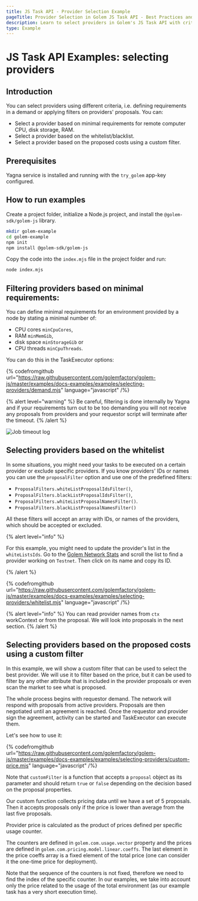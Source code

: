 ```yaml
---
title: JS Task API - Provider Selection Example
pageTitle: Provider Selection in Golem JS Task API - Best Practices and Examples
description: Learn to select providers in Golem's JS Task API with criteria like hardware requirements, whitelist/blacklist, and cost-effective filters, including practical Node.js examples.
type: Example
---
```


# JS Task API Examples: selecting providers

## Introduction

You can select providers using different criteria, i.e. defining requirements in a demand or applying filters on providers' proposals. You can:

- Select a provider based on minimal requirements for remote computer
  CPU, disk storage, RAM.
- Select a provider based on the whitelist/blacklist.
- Select a provider based on the proposed costs using a custom filter.

## Prerequisites

Yagna service is installed and running with the `try_golem` app-key configured.

## How to run examples

Create a project folder, initialize a Node.js project, and install the `@golem-sdk/golem-js` library.

```bash
mkdir golem-example
cd golem-example
npm init
npm install @golem-sdk/golem-js
```

Copy the code into the `index.mjs` file in the project folder and run:

```bash
node index.mjs
```

## Filtering providers based on minimal requirements:

You can define minimal requirements for an environment provided by a node by stating a minimal number of:

- CPU cores `minCpuCores`,
- RAM `minMemGib`,
- disk space `minStorageGib` or
- CPU threads `minCpuThreads`.

You can do this in the TaskExecutor options:

{% codefromgithub url="https://raw.githubusercontent.com/golemfactory/golem-js/master/examples/docs-examples/examples/selecting-providers/demand.mjs" language="javascript" /%}

{% alert level="warning" %}
Be careful, filtering is done internally by Yagna and if your requirements turn out to be too demanding you will not receive any proposals from providers and your requestor script will terminate after the timeout.
{% /alert %}

![Job timeout log](/timeout_log.png)

## Selecting providers based on the whitelist

In some situations, you might need your tasks to be executed on a certain provider or exclude specific providers. If you know providers' IDs or names you can use the `proposalFilter` option and use one of the predefined filters:

- `ProposalFilters.whiteListProposalIdsFilter()`,
- `ProposalFilters.blackListProposalIdsFilter()`,
- `ProposalFilters.whiteListProposalNamesFilter()`.
- `ProposalFilters.blackListProposalNamesFilter()`

All these filters will accept an array with IDs, or names of the providers, which should be accepted or excluded.

{% alert level="info" %}

For this example, you might need to update the provider's list in the `whiteListsIds`.
Go to the [Golem Network Stats](https://stats.golem.network/network/providers/online) and scroll the list to find a provider working on `Testnet`. Then click on its name and copy its ID.

{% /alert  %}

{% codefromgithub url="https://raw.githubusercontent.com/golemfactory/golem-js/master/examples/docs-examples/examples/selecting-providers/whitelist.mjs" language="javascript" /%}

{% alert level="info" %}
You can read provider names from `ctx` workContext or from the proposal. We will look into proposals in the next section.
{% /alert %}

## Selecting providers based on the proposed costs using a custom filter

In this example, we will show a custom filter that can be used to select the best provider. We will use it to filter based on the price, but it can be used to filter by any other attribute that is included in the provider proposals or even scan the market to see what is proposed.

The whole process begins with requestor demand. The network will respond with proposals from active providers. Proposals are then negotiated until an agreement is reached. Once the requestor and provider sign the agreement, activity can be started and TaskExecutor can execute them.

Let's see how to use it:

{% codefromgithub url="https://raw.githubusercontent.com/golemfactory/golem-js/master/examples/docs-examples/examples/selecting-providers/custom-price.mjs" language="javascript" /%}

Note that `customFilter` is a function that accepts a `proposal` object as its parameter and should return `true` or `false` depending on the decision based on the proposal properties.

Our custom function collects pricing data until we have a set of 5 proposals. Then it accepts proposals only if the price is lower than average from the last five proposals.

Provider price is calculated as the product of prices defined per specific usage counter.

The counters are defined in `golem.com.usage.vector` property and the prices are defined in `golem.com.pricing.model.linear.coeffs`. The last element in the price coeffs array is a fixed element of the total price (one can consider it the one-time price for deployment).

Note that the sequence of the counters is not fixed, therefore we need to find the index of the specific counter. In our examples, we take into account only the price related to the usage of the total environment (as our example task has a very short execution time).
